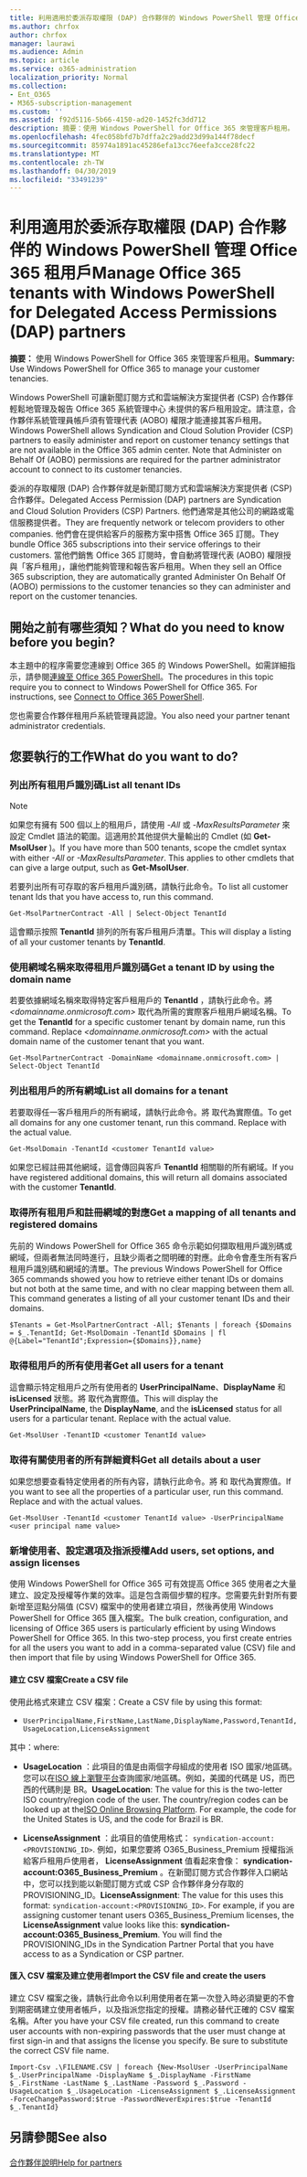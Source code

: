 ```yaml
---
title: 利用適用於委派存取權限 (DAP) 合作夥伴的 Windows PowerShell 管理 Office 365 租用戶
ms.author: chrfox
author: chrfox
manager: laurawi
ms.audience: Admin
ms.topic: article
ms.service: o365-administration
localization_priority: Normal
ms.collection:
- Ent_O365
- M365-subscription-management
ms.custom: ''
ms.assetid: f92d5116-5b66-4150-ad20-1452fc3dd712
description: 摘要：使用 Windows PowerShell for Office 365 來管理客戶租用。
ms.openlocfilehash: 4fec058bfd7b7dffa2c29add23d99a144f78decf
ms.sourcegitcommit: 85974a1891ac45286efa13cc76eefa3cce28fc22
ms.translationtype: MT
ms.contentlocale: zh-TW
ms.lasthandoff: 04/30/2019
ms.locfileid: "33491239"
---
```

# <a name="manage-office-365-tenants-with-windows-powershell-for-delegated-access-permissions-dap-partners"></a><span data-ttu-id="17531-103">利用適用於委派存取權限 (DAP) 合作夥伴的 Windows PowerShell 管理 Office 365 租用戶</span><span class="sxs-lookup"><span data-stu-id="17531-103">Manage Office 365 tenants with Windows PowerShell for Delegated Access Permissions (DAP) partners</span></span>

 <span data-ttu-id="17531-104">**摘要：** 使用 Windows PowerShell for Office 365 來管理客戶租用。</span><span class="sxs-lookup"><span data-stu-id="17531-104">**Summary:** Use Windows PowerShell for Office 365 to manage your customer tenancies.</span></span>
  
<span data-ttu-id="17531-p101">Windows PowerShell 可讓新聞訂閱方式和雲端解決方案提供者 (CSP) 合作夥伴輕鬆地管理及報告 Office 365 系統管理中心 未提供的客戶租用設定。請注意，合作夥伴系統管理員帳戶須有管理代表 (AOBO) 權限才能連接其客戶租用。</span><span class="sxs-lookup"><span data-stu-id="17531-p101">Windows PowerShell allows Syndication and Cloud Solution Provider (CSP) partners to easily administer and report on customer tenancy settings that are not available in the Office 365 admin center. Note that Administer on Behalf Of (AOBO) permissions are required for the partner administrator account to connect to its customer tenancies.</span></span>
  
<span data-ttu-id="17531-107">委派的存取權限 (DAP) 合作夥伴就是新聞訂閱方式和雲端解決方案提供者 (CSP) 合作夥伴。</span><span class="sxs-lookup"><span data-stu-id="17531-107">Delegated Access Permission (DAP) partners are Syndication and Cloud Solution Providers (CSP) Partners.</span></span> <span data-ttu-id="17531-108">他們通常是其他公司的網路或電信服務提供者。</span><span class="sxs-lookup"><span data-stu-id="17531-108">They are frequently network or telecom providers to other companies.</span></span> <span data-ttu-id="17531-109">他們會在提供給客戶的服務方案中搭售 Office 365 訂閱。</span><span class="sxs-lookup"><span data-stu-id="17531-109">They bundle Office 365 subscriptions into their service offerings to their customers.</span></span> <span data-ttu-id="17531-110">當他們銷售 Office 365 訂閱時，會自動將管理代表 (AOBO) 權限授與「客戶租用」，讓他們能夠管理和報告客戶租用。</span><span class="sxs-lookup"><span data-stu-id="17531-110">When they sell an Office 365 subscription, they are automatically granted Administer On Behalf Of (AOBO) permissions to the customer tenancies so they can administer and report on the customer tenancies.</span></span>
## <a name="what-do-you-need-to-know-before-you-begin"></a><span data-ttu-id="17531-111">開始之前有哪些須知？</span><span class="sxs-lookup"><span data-stu-id="17531-111">What do you need to know before you begin?</span></span>

<span data-ttu-id="17531-p103">本主題中的程序需要您連線到 Office 365 的 Windows PowerShell。如需詳細指示，請參閱[連線至 Office 365 PowerShell](connect-to-office-365-powershell.md)。</span><span class="sxs-lookup"><span data-stu-id="17531-p103">The procedures in this topic require you to connect to Windows PowerShell for Office 365. For instructions, see [Connect to Office 365 PowerShell](connect-to-office-365-powershell.md).</span></span>
  
<span data-ttu-id="17531-114">您也需要合作夥伴租用戶系統管理員認證。</span><span class="sxs-lookup"><span data-stu-id="17531-114">You also need your partner tenant administrator credentials.</span></span>
  
## <a name="what-do-you-want-to-do"></a><span data-ttu-id="17531-115">您要執行的工作</span><span class="sxs-lookup"><span data-stu-id="17531-115">What do you want to do?</span></span>

### <a name="list-all-tenant-ids"></a><span data-ttu-id="17531-116">列出所有租用戶識別碼</span><span class="sxs-lookup"><span data-stu-id="17531-116">List all tenant IDs</span></span>

> [!NOTE]
> <span data-ttu-id="17531-p104">如果您有擁有 500 個以上的租用戶，請使用  _-All_ 或 _-MaxResultsParameter_ 來設定 Cmdlet 語法的範圍。這適用於其他提供大量輸出的 Cmdlet (如 **Get-MsolUser** )。</span><span class="sxs-lookup"><span data-stu-id="17531-p104">If you have more than 500 tenants, scope the cmdlet syntax with either  _-All_ or _-MaxResultsParameter_. This applies to other cmdlets that can give a large output, such as **Get-MsolUser**.</span></span>
  
<span data-ttu-id="17531-119">若要列出所有可存取的客戶租用戶識別碼，請執行此命令。</span><span class="sxs-lookup"><span data-stu-id="17531-119">To list all customer tenant Ids that you have access to, run this command.</span></span>
  
```
Get-MsolPartnerContract -All | Select-Object TenantId
```

<span data-ttu-id="17531-120">這會顯示按照 **TenantId** 排列的所有客戶租用戶清單。</span><span class="sxs-lookup"><span data-stu-id="17531-120">This will display a listing of all your customer tenants by **TenantId**.</span></span>
  
### <a name="get-a-tenant-id-by-using-the-domain-name"></a><span data-ttu-id="17531-121">使用網域名稱來取得租用戶識別碼</span><span class="sxs-lookup"><span data-stu-id="17531-121">Get a tenant ID by using the domain name</span></span>

<span data-ttu-id="17531-p105">若要依據網域名稱來取得特定客戶租用戶的 **TenantId** ，請執行此命令。將 _<domainname.onmicrosoft.com>_ 取代為所需的實際客戶租用戶網域名稱。</span><span class="sxs-lookup"><span data-stu-id="17531-p105">To get the **TenantId** for a specific customer tenant by domain name, run this command. Replace _<domainname.onmicrosoft.com>_ with the actual domain name of the customer tenant that you want.</span></span>
  
```
Get-MsolPartnerContract -DomainName <domainname.onmicrosoft.com> | Select-Object TenantId
```

### <a name="list-all-domains-for-a-tenant"></a><span data-ttu-id="17531-124">列出租用戶的所有網域</span><span class="sxs-lookup"><span data-stu-id="17531-124">List all domains for a tenant</span></span>

<span data-ttu-id="17531-p106">若要取得任一客戶租用戶的所有網域，請執行此命令。將 _<customer TenantId value>_ 取代為實際值。</span><span class="sxs-lookup"><span data-stu-id="17531-p106">To get all domains for any one customer tenant, run this command. Replace  _<customer TenantId value>_ with the actual value.</span></span>
  
```
Get-MsolDomain -TenantId <customer TenantId value>
```

<span data-ttu-id="17531-127">如果您已經註冊其他網域，這會傳回與客戶 **TenantId** 相關聯的所有網域。</span><span class="sxs-lookup"><span data-stu-id="17531-127">If you have registered additional domains, this will return all domains associated with the customer **TenantId**.</span></span>
  
### <a name="get-a-mapping-of-all-tenants-and-registered-domains"></a><span data-ttu-id="17531-128">取得所有租用戶和註冊網域的對應</span><span class="sxs-lookup"><span data-stu-id="17531-128">Get a mapping of all tenants and registered domains</span></span>

<span data-ttu-id="17531-p107">先前的 Windows PowerShell for Office 365 命令示範如何擷取租用戶識別碼或網域，但兩者無法同時進行，且缺少兩者之間明確的對應。此命令會產生所有客戶租用戶識別碼和網域的清單。</span><span class="sxs-lookup"><span data-stu-id="17531-p107">The previous Windows PowerShell for Office 365 commands showed you how to retrieve either tenant IDs or domains but not both at the same time, and with no clear mapping between them all. This command generates a listing of all your customer tenant IDs and their domains.</span></span>
  
```
$Tenants = Get-MsolPartnerContract -All; $Tenants | foreach {$Domains = $_.TenantId; Get-MsolDomain -TenantId $Domains | fl @{Label="TenantId";Expression={$Domains}},name}
```

### <a name="get-all-users-for-a-tenant"></a><span data-ttu-id="17531-131">取得租用戶的所有使用者</span><span class="sxs-lookup"><span data-stu-id="17531-131">Get all users for a tenant</span></span>

<span data-ttu-id="17531-p108">這會顯示特定租用戶之所有使用者的 **UserPrincipalName**、**DisplayName** 和 **isLicensed** 狀態。將 _<customer TenantId value>_ 取代為實際值。</span><span class="sxs-lookup"><span data-stu-id="17531-p108">This will display the **UserPrincipalName**, the **DisplayName**, and the **isLicensed** status for all users for a particular tenant. Replace _<customer TenantId value>_ with the actual value.</span></span>
  
```
Get-MsolUser -TenantID <customer TenantId value>
```

### <a name="get-all-details-about-a-user"></a><span data-ttu-id="17531-134">取得有關使用者的所有詳細資料</span><span class="sxs-lookup"><span data-stu-id="17531-134">Get all details about a user</span></span>

<span data-ttu-id="17531-p109">如果您想要查看特定使用者的所有內容，請執行此命令。將 _<customer TenantId value>_ 和 _<user principal name value>_ 取代為實際值。</span><span class="sxs-lookup"><span data-stu-id="17531-p109">If you want to see all the properties of a particular user, run this command. Replace  _<customer TenantId value>_ and _<user principal name value>_ with the actual values.</span></span>
  
```
Get-MsolUser -TenantId <customer TenantId value> -UserPrincipalName <user principal name value>
```

### <a name="add-users-set-options-and-assign-licenses"></a><span data-ttu-id="17531-137">新增使用者、設定選項及指派授權</span><span class="sxs-lookup"><span data-stu-id="17531-137">Add users, set options, and assign licenses</span></span>

<span data-ttu-id="17531-p110">使用 Windows PowerShell for Office 365 可有效提高 Office 365 使用者之大量建立、設定及授權等作業的效率。這是包含兩個步驟的程序。您需要先針對所有要新增至逗點分隔值 (CSV) 檔案中的使用者建立項目，然後再使用 Windows PowerShell for Office 365 匯入檔案。</span><span class="sxs-lookup"><span data-stu-id="17531-p110">The bulk creation, configuration, and licensing of Office 365 users is particularly efficient by using Windows PowerShell for Office 365. In this two-step process, you first create entries for all the users you want to add in a comma-separated value (CSV) file and then import that file by using Windows PowerShell for Office 365.</span></span> 
  
#### <a name="create-a-csv-file"></a><span data-ttu-id="17531-140">建立 CSV 檔案</span><span class="sxs-lookup"><span data-stu-id="17531-140">Create a CSV file</span></span>

<span data-ttu-id="17531-141">使用此格式來建立 CSV 檔案：</span><span class="sxs-lookup"><span data-stu-id="17531-141">Create a CSV file by using this format:</span></span>
  
-  `UserPrincipalName,FirstName,LastName,DisplayName,Password,TenantId,UsageLocation,LicenseAssignment`
    
<span data-ttu-id="17531-142">其中：</span><span class="sxs-lookup"><span data-stu-id="17531-142">where:</span></span>
  
- <span data-ttu-id="17531-p111">**UsageLocation** ：此項目的值是由兩個字母組成的使用者 ISO 國家/地區碼。您可以在[ISO 線上瀏覽平台](https://go.microsoft.com/fwlink/p/?LinkId=532703)查詢國家/地區碼。例如，美國的代碼是 US，而巴西的代碼則是 BR。</span><span class="sxs-lookup"><span data-stu-id="17531-p111">**UsageLocation**: The value for this is the two-letter ISO country/region code of the user. The country/region codes can be looked up at the[ISO Online Browsing Platform](https://go.microsoft.com/fwlink/p/?LinkId=532703). For example, the code for the United States is US, and the code for Brazil is BR.</span></span> 
    
- <span data-ttu-id="17531-p112">**LicenseAssignment** ：此項目的值使用格式： `syndication-account:<PROVISIONING_ID>`. 例如，如果您要將 O365_Business_Premium 授權指派給客戶租用戶使用者， **LicenseAssignment** 值看起來會像： **syndication-account:O365_Business_Premium** 。在新聞訂閱方式合作夥伴入口網站中，您可以找到能以新聞訂閱方式或 CSP 合作夥伴身分存取的 PROVISIONING_ID。</span><span class="sxs-lookup"><span data-stu-id="17531-p112">**LicenseAssignment**: The value for this uses this format: `syndication-account:<PROVISIONING_ID>`. For example, if you are assigning customer tenant users O365_Business_Premium licenses, the **LicenseAssignment** value looks like this: **syndication-account:O365_Business_Premium**. You will find the PROVISIONING_IDs in the Syndication Partner Portal that you have access to as a Syndication or CSP partner.</span></span>
    
#### <a name="import-the-csv-file-and-create-the-users"></a><span data-ttu-id="17531-149">匯入 CSV 檔案及建立使用者</span><span class="sxs-lookup"><span data-stu-id="17531-149">Import the CSV file and create the users</span></span>

<span data-ttu-id="17531-p113">建立 CSV 檔案之後，請執行此命令以利用使用者在第一次登入時必須變更的不會到期密碼建立使用者帳戶，以及指派您指定的授權。請務必替代正確的 CSV 檔案名稱。</span><span class="sxs-lookup"><span data-stu-id="17531-p113">After you have your CSV file created, run this command to create user accounts with non-expiring passwords that the user must change at first sign-in and that assigns the license you specify. Be sure to substitute the correct CSV file name.</span></span>
  
```
Import-Csv .\FILENAME.CSV | foreach {New-MsolUser -UserPrincipalName $_.UserPrincipalName -DisplayName $_.DisplayName -FirstName $_.FirstName -LastName $_.LastName -Password $_.Password -UsageLocation $_.UsageLocation -LicenseAssignment $_.LicenseAssignment -ForceChangePassword:$true -PasswordNeverExpires:$true -TenantId $_.TenantId}
```

## <a name="see-also"></a><span data-ttu-id="17531-152">另請參閱</span><span class="sxs-lookup"><span data-stu-id="17531-152">See also</span></span>

#### 

[<span data-ttu-id="17531-153">合作夥伴說明</span><span class="sxs-lookup"><span data-stu-id="17531-153">Help for partners</span></span>](https://go.microsoft.com/fwlink/p/?LinkId=533477)

